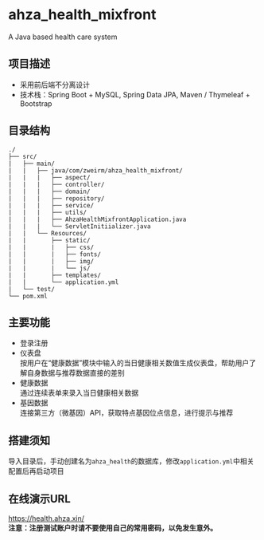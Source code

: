 # ahza_health_mixfront
A Java based health care system

## 项目描述
+ 采用前后端不分离设计
+ 技术栈：Spring Boot + MySQL, Spring Data JPA, Maven / Thymeleaf + Bootstrap

## 目录结构
```
./  
├── src/   
|   ├── main/  
|   |   ├── java/com/zweirm/ahza_health_mixfront/  
|   |   |   ├── aspect/  
|   |   |   ├── controller/  
|   |   |   ├── domain/  
|   |   |   ├── repository/  
|   |   |   ├── service/  
|   |   |   ├── utils/
|   |   |   ├── AhzaHealthMixfrontApplication.java  
|   |   |   └── ServletInitiializer.java  
|   |   └── Resources/  
|   |       ├── static/  
|   |       |   ├── css/  
|   |       |   ├── fonts/  
|   |       |   ├── img/  
|   |       |   └── js/  
|   |       ├── templates/  
|   |       └── application.yml  
|   └── test/  
└── pom.xml
```

## 主要功能
+ 登录注册  
+ 仪表盘  
  按用户在“健康数据”模块中输入的当日健康相关数值生成仪表盘，帮助用户了解自身数据与推荐数据直接的差别  
+ 健康数据  
  通过连续表单来录入当日健康相关数据  
+ 基因数据  
  连接第三方（微基因）API，获取特点基因位点信息，进行提示与推荐  

## 搭建须知
导入目录后，手动创建名为`ahza_health`的数据库，修改`application.yml`中相关配置后再启动项目

## 在线演示URL
https://health.ahza.xin/  
**注意：注册测试账户时请不要使用自己的常用密码，以免发生意外。**
